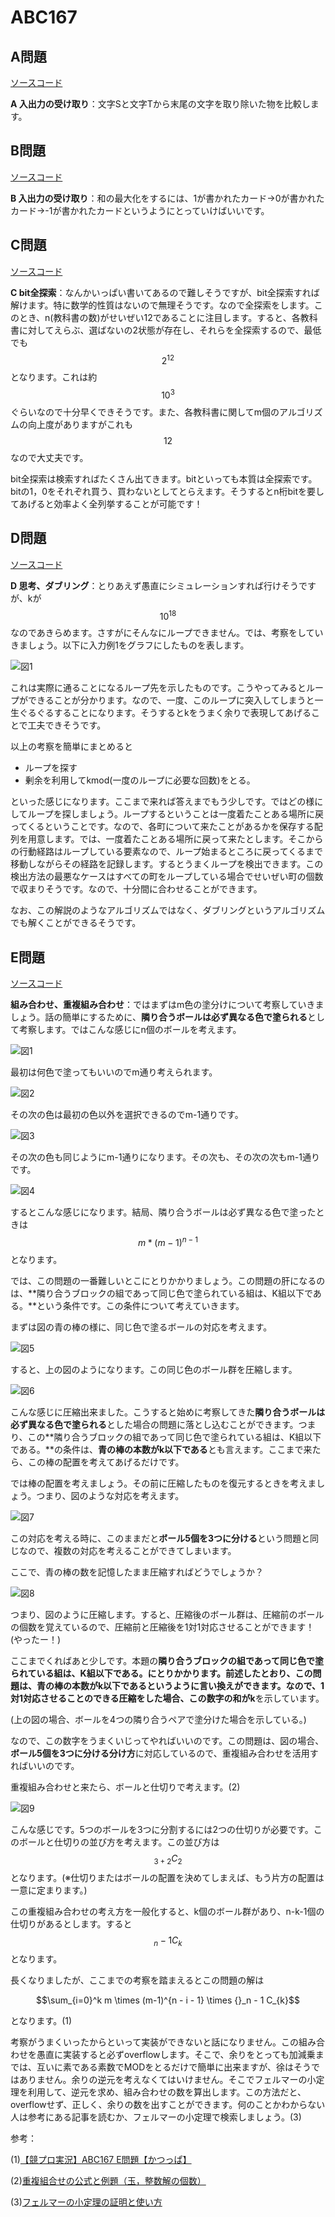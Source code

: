 # ABC167

## A問題

[ソースコード](https://atcoder.jp/contests/abc167/submissions/13021989)

**A 入出力の受け取り**：文字Sと文字Tから末尾の文字を取り除いた物を比較します。

## B問題

[ソースコード](https://atcoder.jp/contests/abc167/submissions/13032258)

**B 入出力の受け取り**：和の最大化をするには、1が書かれたカード->0が書かれたカード->-1が書かれたカードというようにとっていけばいいです。

## C問題

[ソースコード](https://atcoder.jp/contests/abc167/submissions/13048788)

**C bit全探索**：なんかいっぱい書いてあるので難しそうですが、bit全探索すれば解けます。特に数学的性質はないので無理そうです。なので全探索をします。このとき、n(教科書の数)がせいぜい12であることに注目します。すると、各教科書に対してえらぶ、選ばないの2状態が存在し、それらを全探索するので、最低でも$$2^{12}$$となります。これは約$$10^3$$ぐらいなので十分早くできそうです。また、各教科書に関してm個のアルゴリズムの向上度がありますがこれも$$12$$なので大丈夫です。

bit全探索は検索すればたくさん出てきます。bitといっても本質は全探索です。bitの1，0をそれぞれ買う、買わないとしてとらえます。そうするとn桁bitを要してあげると効率よく全列挙することが可能です！

## D問題

[ソースコード](https://atcoder.jp/contests/abc167/submissions/13059750)

**D 思考、ダブリング**：とりあえず愚直にシミュレーションすれば行けそうですが、kが$$10^{18}$$なのであきらめます。さすがにそんなにループできません。では、考察をしていきましょう。以下に入力例1をグラフにしたものを表します。

![図1](../../img/ABC167_D.png)

これは実際に通ることになるループ先を示したものです。こうやってみるとループができることが分かります。なので、一度、このループに突入してしまうと一生ぐるぐるすることになります。そうするとkをうまく余りで表現してあげることで工夫できそうです。

以上の考察を簡単にまとめると

- ループを探す
- 剰余を利用してkmod(一度のループに必要な回数)をとる。

といった感じになります。ここまで来れば答えまでもう少しです。ではどの様にしてループを探しましょう。ループするということは一度着たことある場所に戻ってくるということです。なので、各町について来たことがあるかを保存する配列を用意します。では、一度着たことある場所に戻って来たとします。そこからの行動経路はループしている要素なので、ループ始まるところに戻ってくるまで移動しながらその経路を記録します。するとうまくループを検出できます。この検出方法の最悪なケースはすべての町をループしている場合でせいぜい町の個数で収まりそうです。なので、十分間に合わせることができます。

なお、この解説のようなアルゴリズムではなく、ダブリングというアルゴリズムでも解くことができるそうです。

## E問題

[ソースコード](https://atcoder.jp/contests/abc167/submissions/13127256)

**組み合わせ、重複組み合わせ**：ではまずはm色の塗分けについて考察していきましょう。話の簡単にするために、**隣り合うボールは必ず異なる色で塗られる**として考察します。ではこんな感じにn個のボールを考えます。

![図1](../../img/ABC167_E1.png)

最初は何色で塗ってもいいのでm通り考えられます。

![図2](../../img/ABC167_E2.png)

その次の色は最初の色以外を選択できるのでm-1通りです。

![図3](../../img/ABC167_E3.png)

その次の色も同じようにm-1通りになります。その次も、その次の次もm-1通りです。

![図4](../../img/ABC167_E4.png)

するとこんな感じになります。結局、隣り合うボールは必ず異なる色で塗ったときは$$m * (m-1)^{n-1}$$となります。

では、この問題の一番難しいとこにとりかかりましょう。この問題の肝になるのは、**隣り合うブロックの組であって同じ色で塗られている組は、K組以下である。**という条件です。この条件について考えていきます。

まずは図の青の棒の様に、同じ色で塗るボールの対応を考えます。

![図5](../../img/ABC167_E5.png)

すると、上の図のようになります。この同じ色のボール群を圧縮します。

![図6](../../img/ABC167_E6.png)

こんな感じに圧縮出来ました。こうすると始めに考察してきた**隣り合うボールは必ず異なる色で塗られる**とした場合の問題に落とし込むことができます。つまり、この**隣り合うブロックの組であって同じ色で塗られている組は、K組以下である。**の条件は、**青の棒の本数がk以下である**とも言えます。ここまで来たら、この棒の配置を考えてあげるだけです。

では棒の配置を考えましょう。その前に圧縮したものを復元するときを考えましょう。つまり、図のような対応を考えます。

![図7](../../img/ABC167_E7.png)

この対応を考える時に、このままだと**ボール5個を3つに分ける**という問題と同じなので、複数の対応を考えることができてしまいます。

ここで、青の棒の数を記憶したまま圧縮すればどうでしょうか？

![図8](../../img/ABC167_E8.png)

つまり、図のように圧縮します。すると、圧縮後のボール群は、圧縮前のボールの個数を覚えているので、圧縮前と圧縮後を1対1対応させることができます！(やったー！)

ここまでくればあと少しです。本題の**隣り合うブロックの組であって同じ色で塗られている組は、K組以下である。**にとりかかります。前述したとおり、この問題は、**青の棒の本数がk以下である**というように言い換えができます。なので、1対1対応させることのできる圧縮をした場合、この**数字の和がk**を示しています。

(上の図の場合、ボールを4つの隣り合うペアで塗分けた場合を示している。)

なので、この数字をうまくいじってやればいいのです。この問題は、図の場合、**ボール5個を3つに分ける分け方**に対応しているので、重複組み合わせを活用すればいいのです。

重複組み合わせと来たら、ボールと仕切りで考えます。(2)

![図9](../../img/ABC167_E9.png)

こんな感じです。5つのボールを3つに分割するには2つの仕切りが必要です。このボールと仕切りの並び方を考えます。この並び方は$${}_{3 + 2} C_2$$となります。(※仕切りまたはボールの配置を決めてしまえば、もう片方の配置は一意に定まります。)

この重複組み合わせの考え方を一般化すると、k個のボール群があり、n-k-1個の仕切りがあるとします。すると$${}_n - 1 C_{k}$$となります。

長くなりましたが、ここまでの考察を踏まえるとこの問題の解は

$$\sum_{i=0}^k m \times (m-1)^{n - i - 1} \times {}_n - 1 C_{k}$$

となります。(1)

考察がうまくいったからといって実装ができないと話になりません。この組み合わせを愚直に実装すると必ずoverflowします。そこで、余りをとっても加減乗までは、互いに素である素数でMODをとるだけで簡単に出来ますが、徐はそうではありません。余りの逆元を考えなくてはいけません。そこでフェルマーの小定理を利用して、逆元を求め、組み合わせの数を算出します。この方法だと、overflowせず、正しく、余りの数を出すことができます。何のことかわからない人は参考にある記事を読むか、フェルマーの小定理で検索しましょう。(3)

参考：

(1)[【競プロ実況】ABC167 E問題【かつっぱ】](https://www.youtube.com/watch?v=FkiDr1yd_9c&t=0s)

(2)[重複組合せの公式と例題（玉，整数解の個数）](https://mathtrain.jp/tyohukuc)

(3)[フェルマーの小定理の証明と使い方](https://qiita.com/drken/items/6b4031ccbb2cab7436f3)


